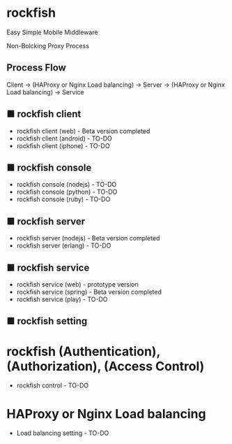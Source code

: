 # rockfish

   Easy Simple Mobile Middleware

   Non-Bolcking Proxy Process

## Process Flow
   Client -> (HAProxy or Nginx Load balancing) ->
   Server -> (HAProxy or Nginx Load balancing) ->
   Service

## ■ rockfish client
   * rockfish client (web) - Beta version completed
   * rockfish client (android) - TO-DO
   * rockfish client (iphone) - TO-DO
   
## ■ rockfish console
   * rockfish console (nodejs) - TO-DO   
   * rockfish console (python) - TO-DO   
   * rockfish console (ruby) - TO-DO

## ■ rockfish server
   * rockfish server (nodejs) - Beta version completed
   * rockfish server (erlang) - TO-DO
   
## ■ rockfish service
   * rockfish service (web) - prototype version
   * rockfish service (spring) - Beta version completed
   * rockfish service (play) - TO-DO

## ■ rockfish setting   
   # rockfish (Authentication), (Authorization), (Access Control) 
   * rockfish control - TO-DO   
   # HAProxy or Nginx Load balancing 
   * Load balancing setting - TO-DO 
